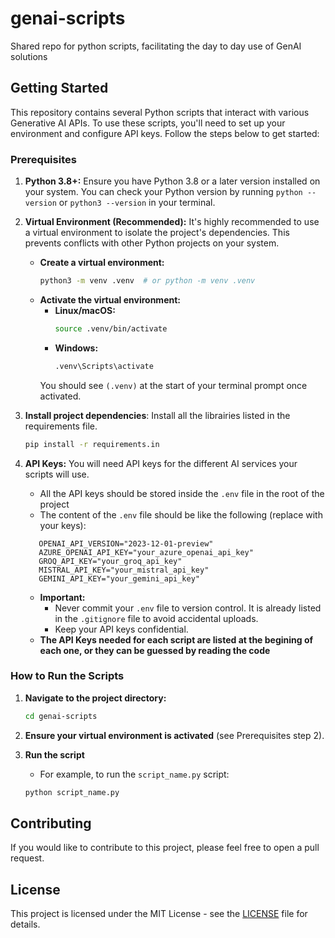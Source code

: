 # genai-scripts
Shared repo for python scripts, facilitating the day to day use of GenAI solutions

## Getting Started

This repository contains several Python scripts that interact with various Generative AI APIs. To use these scripts, you'll need to set up your environment and configure API keys. Follow the steps below to get started:

### Prerequisites

1.  **Python 3.8+:** Ensure you have Python 3.8 or a later version installed on your system. You can check your Python version by running `python --version` or `python3 --version` in your terminal.

2.  **Virtual Environment (Recommended):** It's highly recommended to use a virtual environment to isolate the project's dependencies. This prevents conflicts with other Python projects on your system.

    *   **Create a virtual environment:**
        ```bash
        python3 -m venv .venv  # or python -m venv .venv
        ```
    *   **Activate the virtual environment:**
        *   **Linux/macOS:**
            ```bash
            source .venv/bin/activate
            ```
        *   **Windows:**
            ```bash
            .venv\Scripts\activate
            ```
        You should see `(.venv)` at the start of your terminal prompt once activated.
3. **Install project dependencies**:
    Install all the librairies listed in the requirements file.
    ```bash
    pip install -r requirements.in
    ```

4.  **API Keys:** You will need API keys for the different AI services your scripts will use.
    *   All the API keys should be stored inside the `.env` file in the root of the project
    * The content of the `.env` file should be like the following (replace with your keys):
     ```properties
        OPENAI_API_VERSION="2023-12-01-preview"
        AZURE_OPENAI_API_KEY="your_azure_openai_api_key"
        GROQ_API_KEY="your_groq_api_key"
        MISTRAL_API_KEY="your_mistral_api_key"
        GEMINI_API_KEY="your_gemini_api_key"
     ```

    *   **Important:**
        *   Never commit your `.env` file to version control. It is already listed in the `.gitignore` file to avoid accidental uploads.
        *   Keep your API keys confidential.
    *   **The API Keys needed for each script are listed at the begining of each one, or they can be guessed by reading the code**

### How to Run the Scripts

1.  **Navigate to the project directory:**
    ```bash
    cd genai-scripts
    ```

2.  **Ensure your virtual environment is activated** (see Prerequisites step 2).

3. **Run the script**
    * For example, to run the `script_name.py` script:
    ```bash
    python script_name.py
    ```

## Contributing

If you would like to contribute to this project, please feel free to open a pull request.

## License

This project is licensed under the MIT License - see the [LICENSE](LICENSE) file for details.



